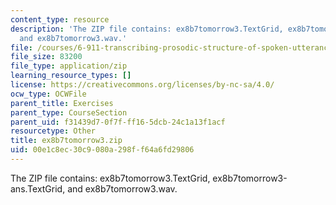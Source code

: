 ```yaml
---
content_type: resource
description: 'The ZIP file contains: ex8b7tomorrow3.TextGrid, ex8b7tomorrow3-ans.TextGrid,
  and ex8b7tomorrow3.wav.'
file: /courses/6-911-transcribing-prosodic-structure-of-spoken-utterances-with-tobi-january-iap-2006/00e1c8ec30c9080a298ff64a6fd29806_ex8b7tomorrow3.zip
file_size: 83200
file_type: application/zip
learning_resource_types: []
license: https://creativecommons.org/licenses/by-nc-sa/4.0/
ocw_type: OCWFile
parent_title: Exercises
parent_type: CourseSection
parent_uid: f31439d7-0f7f-ff16-5dcb-24c1a13f1acf
resourcetype: Other
title: ex8b7tomorrow3.zip
uid: 00e1c8ec-30c9-080a-298f-f64a6fd29806
---
```

The ZIP file contains: ex8b7tomorrow3.TextGrid, ex8b7tomorrow3-ans.TextGrid, and ex8b7tomorrow3.wav.